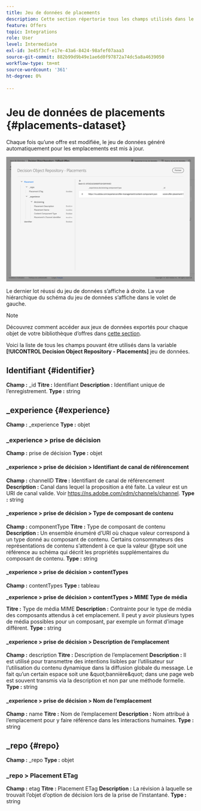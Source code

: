 ```yaml
---
title: Jeu de données de placements
description: Cette section répertorie tous les champs utilisés dans le jeu de données exporté pour les emplacements.
feature: Offers
topic: Integrations
role: User
level: Intermediate
exl-id: 3e45f3cf-e17e-43a6-8424-98afef07aaa3
source-git-commit: 882b99d9b49e1ae6d0f97872a74dc5a8a4639050
workflow-type: tm+mt
source-wordcount: '361'
ht-degree: 0%

---
```


# Jeu de données de placements {#placements-dataset}

Chaque fois qu’une offre est modifiée, le jeu de données généré automatiquement pour les emplacements est mis à jour.

![](../assets/dataset-placements.png)

Le dernier lot réussi du jeu de données s’affiche à droite. La vue hiérarchique du schéma du jeu de données s’affiche dans le volet de gauche.

>[!NOTE]
>
>Découvrez comment accéder aux jeux de données exportés pour chaque objet de votre bibliothèque d’offres dans [cette section](../export-catalog/access-dataset.md).

Voici la liste de tous les champs pouvant être utilisés dans la variable **[!UICONTROL Decision Object Repository - Placements]** jeu de données.

<!--A placement describes a location or place in a personalized message. It is used to set technical constraints for content that the personalization decision supplies. The placement also represents a request to produce certain types of metrics when an experience event is produced where this placement is involved. For instance, the placement facilitates a personalized clickable image inside an email shown to an end-user. The placement may for instance request from the assembled experience that the click on its image gets reported in an experience event with a metric https://ns.adobe.com/xdm/data/metrics/web/linkclicks and a reference to this placement.-->

## Identifiant {#identifier}

**Champ :** _id
**Titre :** Identifiant
**Description :** Identifiant unique de l’enregistrement.
**Type :** string

## _experience {#experience}

**Champ :** _experience
**Type :** objet

### _experience > prise de décision

**Champ :** prise de décision
**Type :** objet

#### _experience > prise de décision > Identifiant de canal de référencement

**Champ :** channelID
**Titre :** Identifiant de canal de référencement
**Description :** Canal dans lequel la proposition a été faite. La valeur est un URI de canal valide. Voir https://ns.adobe.com/xdm/channels/channel.
**Type :** string

#### _experience > prise de décision > Type de composant de contenu

**Champ :** componentType
**Titre :** Type de composant de contenu
**Description :** Un ensemble énuméré d’URI où chaque valeur correspond à un type donné au composant de contenu. Certains consommateurs des représentations de contenu s’attendent à ce que la valeur @type soit une référence au schéma qui décrit les propriétés supplémentaires du composant de contenu.
**Type :** string

#### _experience > prise de décision > contentTypes

**Champ :** contentTypes
**Type :** tableau

**_experience > prise de décision > contentTypes > MIME Type de média**

**Titre :** Type de média MIME
**Description :** Contrainte pour le type de média des composants attendus à cet emplacement. Il peut y avoir plusieurs types de média possibles pour un composant, par exemple un format d’image différent.
**Type :** string

#### _experience > prise de décision > Description de l’emplacement

**Champ :** description
**Titre :** Description de l’emplacement
**Description :** Il est utilisé pour transmettre des intentions lisibles par l’utilisateur sur l’utilisation du contenu dynamique dans la diffusion globale du message. Le fait qu’un certain espace soit une \&quot;bannière\&quot; dans une page web est souvent transmis via la description et non par une méthode formelle.
**Type :** string

#### _experience > prise de décision > Nom de l’emplacement

**Champ :** name
**Titre :** Nom de l’emplacement
**Description :** Nom attribué à l’emplacement pour y faire référence dans les interactions humaines.
**Type :** string

## _repo {#repo}

**Champ :** _repo
**Type :** objet

### _repo > Placement ETag

**Champ :** etag
**Titre :** Placement ETag
**Description :** La révision à laquelle se trouvait l’objet d’option de décision lors de la prise de l’instantané.
**Type :** string
